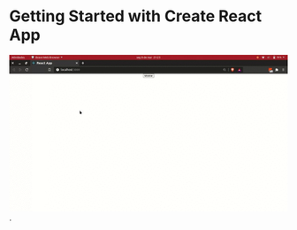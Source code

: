 # Getting Started with Create React App

![G i f](https://github.com/Wtheodoro/trilha_avancada_reactJs_cpsTech/blob/main/aula_42/public/gif/ss.gif).
